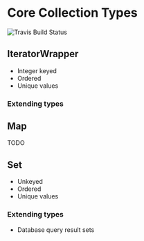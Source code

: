 # Core Collection Types
![Travis Build Status](https://travis-ci.org/moberemk/lazy-collections.svg)

## IteratorWrapper

- Integer keyed
- Ordered
- Unique values

### Extending types

## Map

TODO

## Set

- Unkeyed
- Ordered
- Unique values

### Extending types

- Database query result sets
